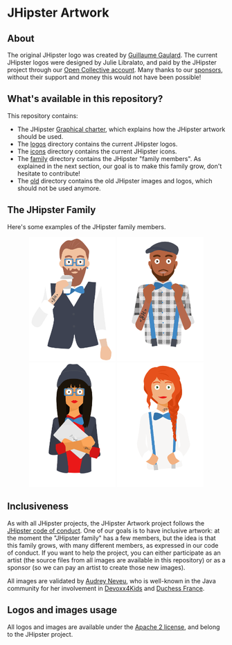 # JHipster Artwork

## About

The original JHipster logo was created by [Guillaume Gaulard](https://twitter.com/ggaulard). The current JHipster logos were designed by Julie Libralato, and paid by the JHipster project through our [Open Collective account](https://opencollective.com/generator-jhipster). Many thanks to our [sponsors](https://www.jhipster.tech/sponsors/), without their support and money this would not have been possible!

## What's available in this repository?

This repository contains:

- The JHipster [Graphical charter](JHipster-graphical-charter.pdf), which explains how the JHipster artwork should be used.
- The [logos](logos/) directory contains the current JHipster logos.
- The [icons](icons/) directory contains the current JHipster icons.
- The [family](family/) directory contains the JHipster "family members". As explained in the next section, our goal is to make this family grow, don't hesitate to contribute!
- The [old](old/) directory contains the old JHipster images and logos, which should not be used anymore.

## The JHipster Family

Here's some examples of the JHipster family members.

<div width="500" align="center">
  <img src="family/jhipster_family_member_0.svg" width="200">
  <img src="family/jhipster_family_member_1.svg" width="200">
  <img src="family/jhipster_family_member_2.svg" width="200">
  <img src="family/jhipster_family_member_3.svg" width="200">
</div>

## Inclusiveness

As with all JHipster projects, the JHipster Artwork project follows the [JHipster code of conduct](https://github.com/jhipster/generator-jhipster/blob/master/CODE_OF_CONDUCT.md). One of our goals is to have inclusive artwork: at the moment the "JHipster family" has a few members, but the idea is that this family grows, with many different members, as expressed in our code of conduct. If you want to help the project, you can either participate as an artist (the source files from all images are available in this repository) or as a sponsor (so we can pay an artist to create those new images).

All images are validated by [Audrey Neveu](https://twitter.com/Audrey_Neveu), who is well-known in the Java community for her involvement in [Devoxx4Kids](http://www.devoxx4kids.org/) and [Duchess France](https://www.duchess-france.org/).

## Logos and images usage

All logos and images are available under the [Apache 2 license](LICENSE.txt), and belong to the JHipster project.
